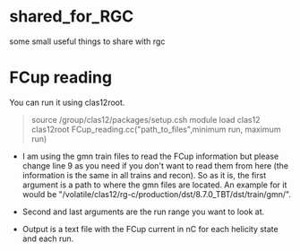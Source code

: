 # shared_for_RGC
some small useful things to share with rgc

# FCup reading
You can run it using clas12root.

>source /group/clas12/packages/setup.csh
>module load clas12
>clas12root FCup_reading.cc("path_to_files",minimum run, maximum run)

- I am using the gmn train files to read the FCup information but please change line 9 as you need if you don't want to read them from here (the information is the same in all trains and recon). So as it is, the first argument is a path to where the gmn files are located. An example for it would be "/volatile/clas12/rg-c/production/dst/8.7.0_TBT/dst/train/gmn/".

- Second and last arguments are the run range you want to look at.

- Output is a text file with the FCup current in nC for each helicity state and each run.
